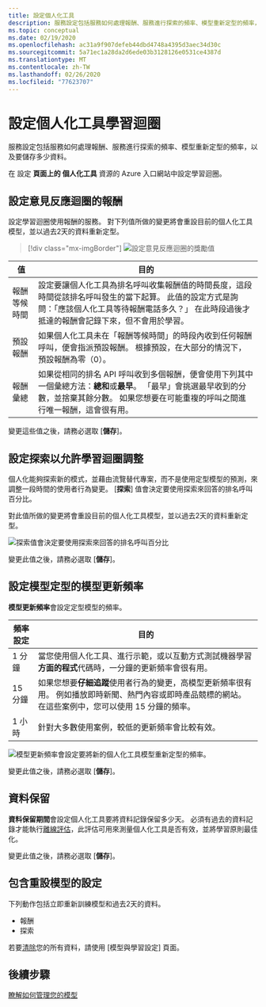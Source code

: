 ```yaml
---
title: 設定個人化工具
description: 服務設定包括服務如何處理報酬、服務進行探索的頻率、模型重新定型的頻率，以及要儲存多少資料。
ms.topic: conceptual
ms.date: 02/19/2020
ms.openlocfilehash: ac31a9f907defeb44dbd4748a4395d3aec34d30c
ms.sourcegitcommit: 5a71ec1a28da2d6ede03b3128126e0531ce4387d
ms.translationtype: MT
ms.contentlocale: zh-TW
ms.lasthandoff: 02/26/2020
ms.locfileid: "77623707"
---
```

# <a name="configure-personalizer-learning-loop"></a>設定個人化工具學習迴圈

服務設定包括服務如何處理報酬、服務進行探索的頻率、模型重新定型的頻率，以及要儲存多少資料。

在 設定 **頁面上的 個人化工具** 資源的 Azure 入口網站中設定學習迴圈。

<a name="configure-service-settings-in-the-azure-portal"></a>
<a name="configure-reward-settings-for-the-feedback-loop-based-on-use-case"></a>

## <a name="configure-rewards-for-the-feedback-loop"></a>設定意見反應迴圈的報酬

設定學習迴圈使用報酬的服務。 對下列值所做的變更將會重設目前的個人化工具模型，並以過去2天的資料重新定型。

> [!div class="mx-imgBorder"]
> ![設定意見反應迴圈的獎勵值](media/settings/configure-model-reward-settings.png)

|值|目的|
|--|--|
|報酬等候時間|設定要讓個人化工具為排名呼叫收集報酬值的時間長度，這段時間從該排名呼叫發生的當下起算。 此值的設定方式是詢問：「應該個人化工具等待報酬電話多久？」 在此時段過後才抵達的報酬會記錄下來，但不會用於學習。|
|預設報酬|如果個人化工具未在「報酬等候時間」的時段內收到任何報酬呼叫，便會指派預設報酬。 根據預設，在大部分的情況下，預設報酬為零（0）。|
|報酬彙總|如果從相同的排名 API 呼叫收到多個報酬，便會使用下列其中一個彙總方法：**總和**或**最早**。 「最早」會挑選最早收到的分數，並捨棄其餘分數。 如果您想要在可能重複的呼叫之間進行唯一報酬，這會很有用。 |

變更這些值之後，請務必選取 [**儲存**]。

## <a name="configure-exploration-to-allow-the-learning-loop-to-adapt"></a>設定探索以允許學習迴圈調整

個人化能夠探索新的模式，並藉由流覽替代專案，而不是使用定型模型的預測，來調整一段時間的使用者行為變更。 [**探索**] 值會決定要使用探索來回答的排名呼叫百分比。

對此值所做的變更將會重設目前的個人化工具模型，並以過去2天的資料重新定型。

![探索值會決定要使用探索來回答的排名呼叫百分比](media/settings/configure-exploration-setting.png)

變更此值之後，請務必選取 [**儲存**]。

<a name="model-update-frequency"></a>

## <a name="configure-model-update-frequency-for-model-training"></a>設定模型定型的模型更新頻率

**模型更新頻率**會設定定型模型的頻率。

|頻率設定|目的|
|--|--|
|1 分鐘|當您使用個人化工具、進行示範，或以互動方式測試機器學習**方面的程式**代碼時，一分鐘的更新頻率會很有用。|
|15 分鐘|如果您想要**仔細追蹤**使用者行為的變更，高模型更新頻率很有用。 例如播放即時新聞、熱門內容或即時產品競標的網站。 在這些案例中，您可以使用 15 分鐘的頻率。 |
|1 小時|針對大多數使用案例，較低的更新頻率會比較有效。|

![模型更新頻率會設定要將新的個人化工具模型重新定型的頻率。](media/settings/configure-model-update-frequency-settings-15-minutes.png)

變更此值之後，請務必選取 [**儲存**]。

## <a name="data-retention"></a>資料保留

**資料保留期間**會設定個人化工具要將資料記錄保留多少天。 必須有過去的資料記錄才能執行[離線評估](concepts-offline-evaluation.md)，此評估可用來測量個人化工具是否有效，並將學習原則最佳化。

變更此值之後，請務必選取 [**儲存**]。

<a name="clear-data-for-your-learning-loop"></a>

## <a name="settings-that-include-resetting-the-model"></a>包含重設模型的設定

下列動作包括立即重新訓練模型和過去2天的資料。

* 報酬
* 探索

若要[清除](how-to-manage-model.md)您的所有資料，請使用 [模型與學習設定] 頁面。

## <a name="next-steps"></a>後續步驟

[瞭解如何管理您的模型](how-to-manage-model.md)
